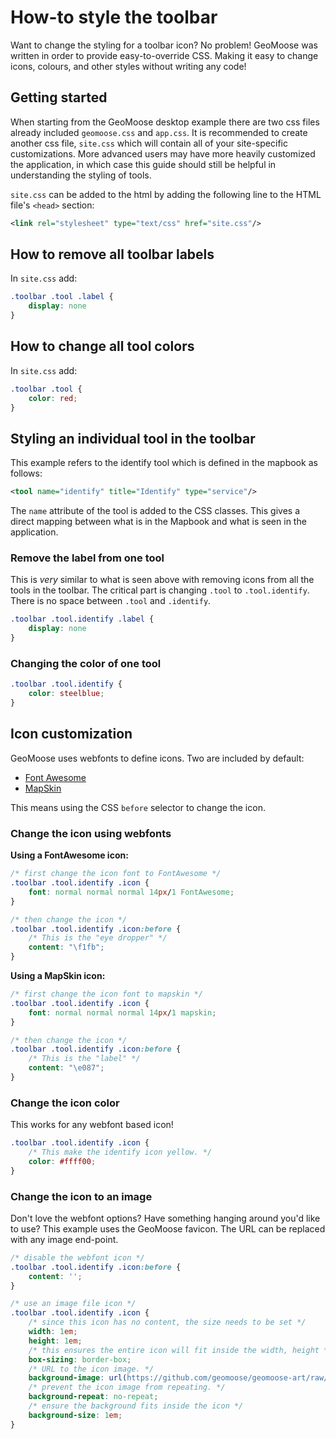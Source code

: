 # How-to style the toolbar

Want to change the styling for a toolbar icon? No problem! GeoMoose was written in order to provide easy-to-override CSS. Making it easy to change icons, colours, and other styles without writing any code!


## Getting started

When starting from the GeoMoose desktop example there are two css files already included `geomoose.css` and `app.css`.  It is recommended to create another css file, `site.css` which will contain all of your site-specific customizations.  More advanced users may have more heavily customized the application, in which case this guide should still be helpful in understanding the styling of tools.


`site.css` can be added to the html by adding the following line to the HTML file's `<head>` section:
```xml
<link rel="stylesheet" type="text/css" href="site.css"/>
```

## How to remove all toolbar labels

In `site.css` add:
```css
.toolbar .tool .label {
    display: none
}
```

## How to change all tool colors

In `site.css` add:
```css
.toolbar .tool {
	color: red;
}
```

## Styling an individual tool in the toolbar

This example refers to the identify tool which is defined in the mapbook as follows:

```xml
<tool name="identify" title="Identify" type="service"/>
```

The `name` attribute of the tool is added to the CSS classes. This gives a direct mapping between what is in the Mapbook and what is seen in the application.

### Remove the label from one tool

This is _very_ similar to what is seen above with removing icons from all the tools in the toolbar.  The critical part is changing `.tool` to `.tool.identify`.  There is no space between `.tool` and `.identify`.

```css
.toolbar .tool.identify .label {
	display: none
}
```

### Changing the color of one tool

```css
.toolbar .tool.identify {
	color: steelblue;
}
```

## Icon customization

GeoMoose uses webfonts to define icons.  Two are included by default:

* [Font Awesome](http://fontawesome.io/icons/)
* [MapSkin](http://mapsk.in/)

This means using the CSS `before` selector to change the icon.

### Change the icon using webfonts

**Using a FontAwesome icon:**
```css
/* first change the icon font to FontAwesome */
.toolbar .tool.identify .icon {
	font: normal normal normal 14px/1 FontAwesome;
}

/* then change the icon */
.toolbar .tool.identify .icon:before {
	/* This is the "eye dropper" */
	content: "\f1fb";
}
```

**Using a MapSkin icon:**
```css
/* first change the icon font to mapskin */
.toolbar .tool.identify .icon {
	font: normal normal normal 14px/1 mapskin;
}

/* then change the icon */
.toolbar .tool.identify .icon:before {
	/* This is the "label" */
	content: "\e087";
}
```

### Change the icon color

This works for any webfont based icon!

```css
.toolbar .tool.identify .icon {
	/* This make the identify icon yellow. */
	color: #ffff00;
}
```

### Change the icon to an image

Don't love the webfont options? Have something hanging around you'd like to use? This example uses the GeoMoose favicon.  The URL can be replaced with any image end-point.

```css
/* disable the webfont icon */
.toolbar .tool.identify .icon:before {
    content: '';
}

/* use an image file icon */
.toolbar .tool.identify .icon {
    /* since this icon has no content, the size needs to be set */
    width: 1em;
    height: 1em;
    /* this ensures the entire icon will fit inside the width, height */
    box-sizing: border-box;
    /* URL to the icon image. */
    background-image: url(https://github.com/geomoose/geomoose-art/raw/master/logo_2011/favicon/favicon-32.png);
    /* prevent the icon image from repeating. */
    background-repeat: no-repeat;
    /* ensure the background fits inside the icon */
    background-size: 1em;
}
```
